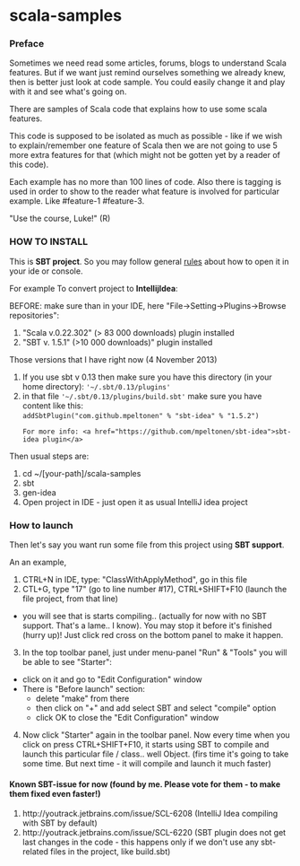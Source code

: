 scala-samples
=============

<h3>Preface</h3>
Sometimes we need read some articles, forums, blogs to understand Scala features.
But if we want just remind ourselves something we already knew, then is better just look at code sample.
You could easily change it and play with it and see what's going on.

There are samples of Scala code that explains how to use some scala features.

This code is supposed to be isolated as much as possible - like if we wish to explain/remember one feature of Scala then we are not
going to use 5 more extra features for that (which might not be gotten yet by a reader of this code).

Each example has no more than 100 lines of code. Also there is tagging is used in order to show to the reader what feature is involved
for particular example. Like #feature-1 #feature-3.

"Use the course, Luke!" (R)

<h3>HOW TO INSTALL</h3>

This is <b>SBT project</b>. So you may follow general <a href="http://www.scala-sbt.org/release/docs/index.html" target="_blank">rules</a> about how to open it in your ide or console.

For example To convert project to <b>IntellijIdea</b>:

BEFORE: make sure than in your IDE, here "File->Setting->Plugins->Browse repositories":
 1. "Scala v.0.22.302" (> 83 000 downloads) plugin installed
 2. "SBT v. 1.5.1" (>10 000 downloads)" plugin installed

Those versions that I have right now (4 November 2013)



<ol>
 <li> If you use sbt v 0.13 then make sure you have this directory (in your home directory): <code>'~/.sbt/0.13/plugins'</code> </li>
 <li> in that file <code>'~/.sbt/0.13/plugins/build.sbt'</code> make sure you have content like this: <br />
    <code>addSbtPlugin("com.github.mpeltonen" % "sbt-idea" % "1.5.2")</code>
 </li>


    For more info: <a href="https://github.com/mpeltonen/sbt-idea">sbt-idea plugin</a>
 </ol>

 Then usual steps are:
 <ol>
  <li>cd ~/[your-path]/scala-samples</li>
  <li>sbt</li>
  <li>gen-idea</li>
  <li>Open project in IDE - just open it as usual IntelliJ idea project</li>
</ol>

<h3>How to launch</h3>

Then let's say you want run some file from this project using <b>SBT support</b>.

An an example,
 1. CTRL+N in IDE, type: "ClassWithApplyMethod", go in this file
 2. CTL+G, type "17" (go to line number #17), CTRL+SHIFT+F10 (launch the file project, from that line)
  - you will see that is starts compiling.. (actually for now with no SBT support. That's a lame.. I know).
    You may stop it before it's finished (hurry up)! Just click red cross on the bottom panel to make it happen.
 3. In the top toolbar panel, just under menu-panel "Run" & "Tools" you will be able to see "Starter":
   - click on it and go to "Edit Configuration" window
   - There is "Before launch" section:
     - delete "make" from there
     - then click on "+" and add select SBT and select "compile" option
     - click OK to close the "Edit Configuration" window
 4. Now click "Starter" again in the toolbar panel. Now every time when you click on press CTRL+SHIFT+F10, it starts using SBT to compile and launch this particular file / class.. well Object.
   (firs time it's going to take some time. But next time - it will compile and launch it much faster)


<h4>Known SBT-issue for now (found by me. <b>Please vote for them - to make them fixed even faster</b>!)</h4>
<ol>
<li>http://youtrack.jetbrains.com/issue/SCL-6208  (IntelliJ Idea compiling with SBT by default) </li>
<li>http://youtrack.jetbrains.com/issue/SCL-6220  (SBT plugin does not get last changes in the code -
                                                    this happens only if we don't use any sbt-related files in the project, like build.sbt) </li>
</ol>
